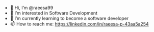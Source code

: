 - 👋 Hi, I’m @raeesa99
- 👀 I’m interested in Software Development
- 🌱 I’m currently learning to become a software developer
- 📫 How to reach me: https://linkedin.com/in/raeesa-p-43aa5a254

<!---
raeesa99/raeesa99 is a ✨ special ✨ repository because its `README.md` (this file) appears on your GitHub profile.
You can click the Preview link to take a look at your changes.
--->
